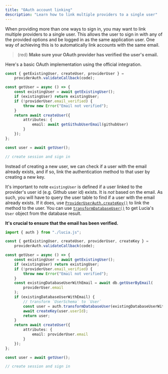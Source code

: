 ```yaml
---
title: "OAuth account linking"
description: "Learn how to link multiple providers to a single user"
---
```


When providing more than one ways to sign in, you may want to link multiple providers to a single user. This allows the user to sign in with any of the provided options and be logged in as the same application user. One way of achieving this is to automatically link accounts with the same email.

> (red) **Make sure your OAuth provider has verified the user's email.**

Here's a basic OAuth implementation using the official integration.

```ts
const { getExistingUser, createUser, providerUser } =
	providerAuth.validateCallback(code);

const getUser = async () => {
	const existingUser = await getExistingUser();
	if (existingUser) return existingUser;
	if (!providerUser.email_verified) {
		throw new Error("Email not verified");
	}
	return await createUser({
		attributes: {
			email: await getGithubUserEmail(githubUser)
		}
	});
};

const user = await getUser();

// create session and sign in
```

Instead of creating a new user, we can check if a user with the email already exists, and if so, link the authentication method to that user by creating a new key.

It's important to note `existingUser` is defined if a user linked to the provider's user id (e.g. Github user id) exists. It is _not_ based on the email. As such, you will have to query the user table to find if a user with the email already exists. If it does, use [`ProviderUserAuth.createKey()`](/reference/oauth/interfaces/provideruserauth#createkey) to link the method to the user. You can use [`transformDatabaseUser()`](/reference/lucia/interfaces/auth#transformdatabaseuser) to get Lucia's `User` object from the database result.

**It's crucial to ensure that the email has been verified.**

```ts
import { auth } from "./lucia.js";

const { getExistingUser, createUser, providerUser, createKey } =
	providerAuth.validateCallback(code);

const getUser = async () => {
	const existingUser = await getExistingUser();
	if (existingUser) return existingUser;
	if (!providerUser.email_verified) {
		throw new Error("Email not verified");
	}
	const existingDatabaseUserWithEmail = await db.getUserByEmail(
		providerUser.email
	);
	if (existingDatabaseUserWithEmail) {
		// transform `UserSchema` to `User`
		const user = auth.transformDatabaseUser(existingDatabaseUserWithEmail);
		await createKey(user.userId);
		return user;
	}
	return await createUser({
		attributes: {
			email: providerUser.email
		}
	});
};

const user = await getUser();

// create session and sign in
```
